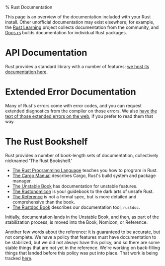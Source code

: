 % Rust Documentation

<style>
nav {
    display: none;
}
</style>

This page is an overview of the documentation included with your Rust install.
Other unofficial documentation may exist elsewhere; for example, the [Rust
Learning] project collects documentation from the community, and [Docs.rs]
builds documentation for individual Rust packages.

# API Documentation

Rust provides a standard library with a number of features; [we host its
documentation here][api].

# Extended Error Documentation

Many of Rust's errors come with error codes, and you can request extended
diagnostics from the compiler on those errors. We also [have the text of those
extended errors on the web][err], if you prefer to read them that way.

# The Rust Bookshelf

Rust provides a number of book-length sets of documentation, collectively
nicknamed 'The Rust Bookshelf.'

* [The Rust Programming Language][book] teaches you how to program in Rust.
* [The Cargo Manual][cargo-book] describes Cargo, Rust's build system and package manager.
* [The Unstable Book][unstable-book] has documentation for unstable features.
* [The Rustonomicon][nomicon] is your guidebook to the dark arts of unsafe Rust.
* [The Reference][ref] is not a formal spec, but is more detailed and comprehensive than the book.
* [The Rustdoc Book][rustdoc-book] describes our documentation tool, `rustdoc`.

Initially, documentation lands in the Unstable Book, and then, as part of the
stabilization process, is moved into the Book, Nomicon, or Reference.

Another few words about the reference: it is guaranteed to be accurate, but not
complete. We have a policy that features must have documentation to be stabilized,
but we did not always have this policy, and so there are some stable things that
are not yet in the reference. We're working on back-filling things that landed
before this policy was put into place. That work is being tracked
[here][refchecklist].

[Rust Learning]: https://github.com/ctjhoa/rust-learning
[Docs.rs]: https://docs.rs/
[api]: std/index.html
[ref]: reference/index.html
[refchecklist]: https://github.com/rust-lang-nursery/reference/issues/9
[err]: error-index.html
[book]: book/index.html
[nomicon]: nomicon/index.html
[unstable-book]: unstable-book/index.html
[rustdoc-book]: rustdoc/index.html
[cargo-book]: cargo/index.html
